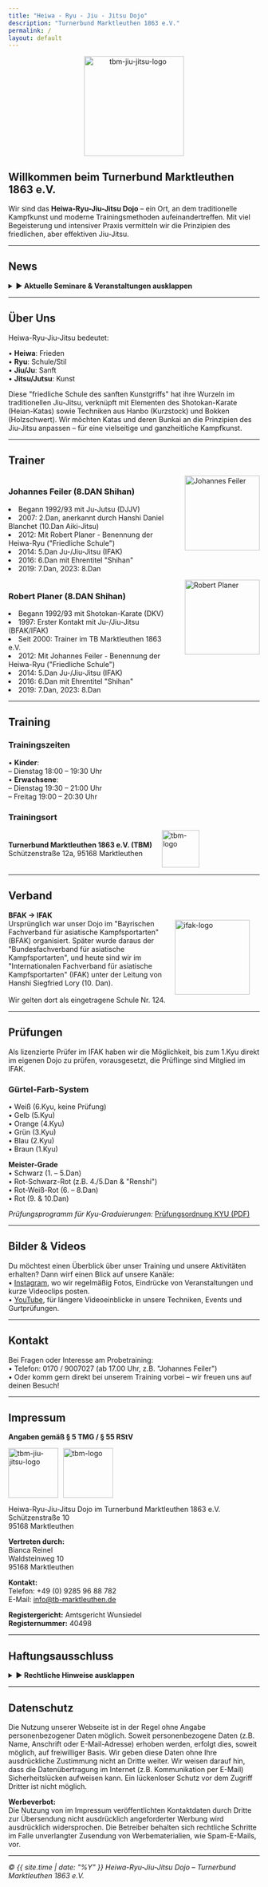 ```yaml
---
title: "Heiwa - Ryu - Jiu - Jitsu Dojo"
description: "Turnerbund Marktleuthen 1863 e.V."
permalink: /
layout: default
---
```

<p align="center"><img src="https://github.com/user-attachments/assets/d263d546-a269-4b28-b1e5-814ba482da4e" alt="tbm-jiu-jitsu-logo" width="200" /></p>

## Willkommen beim Turnerbund Marktleuthen 1863 e.V. 
Wir sind das **Heiwa-Ryu-Jiu-Jitsu Dojo** – ein Ort, an dem traditionelle Kampfkunst und moderne Trainingsmethoden aufeinandertreffen. 
Mit viel Begeisterung und intensiver Praxis vermitteln wir die Prinzipien des friedlichen, aber effektiven Jiu-Jitsu.

---

## News

<details>
   <summary><strong>▶ Aktuelle Seminare & Veranstaltungen ausklappen</strong></summary>
   <div class="news-item" style="border: 2px solid #ccc; padding: 1rem; margin-bottom: 1rem;">
      <h3>Sa. 15.03.2025</h3>
      <p>
         Bei uns findet ein verbandsoffenes Seminar statt, mit  
         <em>Holger Tanzberger (Diespeck)</em> und  
         <em>Johannes Feiler (TBM)</em>.
      </p>
      <p>
         <strong>Details zum Seminar herunterladen:</strong>
      </p>
      <ul>
         <li><a href="https://github.com/user-attachments/files/18466483/Budo.Seminar.15032025.pdf" download="Budo_Seminar_15032025.pdf">Budo Seminar 15.03.2025 (PDF)</a></li>
      </ul>
   </div>
   <div class="news-item" style="border: 2px solid #ccc; padding: 1rem; margin-bottom: 1rem;">
      <h3>Fr. 18.07. - So. 20.07.2025</h3>
      <p>
         Es findet ein verbandsoffenes Seminar statt, mit  
         <em>Andreas "Andy" Güttner (RoninZ)</em> sowie  
         <em>Robert Planer und Johannes Feiler (TBM)</em>.
      </p>
      <p>
         <strong>Details zum Seminar herunterladen:</strong>
      </p>
      <ul>
         <li><a href="https://github.com/user-attachments/assets/6acdf2d0-5780-4c76-ba7b-cf022aa3ccb8" download="Seminar_Details_18072025.pdf">Seminar Details 18.07.2025 (PDF)</a></li>
         <li><a href="https://github.com/user-attachments/assets/369612b1-ed07-4700-8493-5352397556e9" download="Zeitplan_18072025.pdf">Zeitplan 18.07.2025 (PDF)</a></li>
      </ul>
   </div>
</details>

---

## Über Uns
Heiwa-Ryu-Jiu-Jitsu bedeutet:

• **Heiwa**: Frieden  
• **Ryu**: Schule/Stil  
• **Jiu/Ju**: Sanft  
• **Jitsu/Jutsu**: Kunst

Diese "friedliche Schule des sanften Kunstgriffs" hat ihre Wurzeln im traditionellen Jiu-Jitsu, verknüpft mit Elementen des Shotokan-Karate (Heian-Katas) sowie Techniken aus Hanbo (Kurzstock) und Bokken (Holzschwert). Wir möchten Katas und deren Bunkai an die Prinzipien des Jiu-Jitsu anpassen – für eine vielseitige und ganzheitliche Kampfkunst.

---

## Trainer

<div style="display: flex; align-items: flex-start; margin-bottom: 1em;">
   <div>
      <h3>Johannes Feiler (8.DAN Shihan)</h3>
      <ul style="margin: 0; padding: 0; list-style: disc inside;">
         <li>Begann 1992/93 mit Ju-Jutsu (DJJV)</li>
         <li>2007: 2.Dan, anerkannt durch Hanshi Daniel Blanchet (10.Dan Aiki-Jitsu)</li>
         <li>2012: Mit Robert Planer - Benennung der Heiwa-Ryu ("Friedliche Schule")</li>
         <li>2014: 5.Dan Ju-/Jiu-Jitsu (IFAK)</li>
         <li>2016: 6.Dan mit Ehrentitel "Shihan"</li>
         <li>2019: 7.Dan, 2023: 8.Dan</li>
      </ul>
   </div>
   <img src="https://github.com/user-attachments/assets/5813b4b2-5b9b-4ea0-a5ff-843040ebe32c" alt="Johannes Feiler" style="width: 150px; margin-left: 20px;" /> 
</div>

<div style="display: flex; align-items: flex-start; margin-bottom: 1em;">
   <div>
      <h3>Robert Planer (8.DAN Shihan)</h3>
      <ul style="margin: 0; padding: 0; list-style: disc inside;">
         <li>Begann 1992/93 mit Shotokan-Karate (DKV)</li>
         <li>1997: Erster Kontakt mit Ju-/Jiu-Jitsu (BFAK/IFAK)</li>
         <li>Seit 2000: Trainer im TB Marktleuthen 1863 e.V.</li>
         <li>2012: Mit Johannes Feiler - Benennung der Heiwa-Ryu ("Friedliche Schule")</li>
         <li>2014: 5.Dan Ju-/Jiu-Jitsu (IFAK)</li>
         <li>2016: 6.Dan mit Ehrentitel "Shihan"</li>
         <li>2019: 7.Dan, 2023: 8.Dan</li>
      </ul>
   </div>
   <img src="https://github.com/user-attachments/assets/a3a7238c-97a3-4b21-b358-e01301a7ef9f" alt="Robert Planer" style="width: 150px; margin-left: 20px;" /> 
</div>

---

## Training
### Trainingszeiten
• **Kinder**:  
  – Dienstag 18:00 – 19:30 Uhr  
• **Erwachsene**:  
  – Dienstag 19:30 – 21:00 Uhr  
  – Freitag 19:00 – 20:30 Uhr  

### Trainingsort
<div style="display: flex; align-items: center; margin-bottom: 1em;">
  <div>
    <strong>Turnerbund Marktleuthen 1863 e.V. (TBM)</strong>
    <br/>
    Schützenstraße 12a, 95168 Marktleuthen
  </div>
  <img src="https://github.com/user-attachments/assets/e3988c30-3105-4095-94bd-18d56a14ec39" alt="tbm-logo" width="75" style="margin-left: 20px;" />
</div>

---

## Verband
<div style="display: flex; align-items: center; margin-bottom: 1em;">
  <div>
    <strong>BFAK → IFAK</strong>
    <br> Ursprünglich war unser Dojo im "Bayrischen Fachverband für asiatische Kampfsportarten" (BFAK) organisiert.
    Später wurde daraus der "Bundesfachverband für asiatische Kampfsportarten", und heute sind wir im "Internationalen Fachverband für asiatische Kampfsportarten" (IFAK) unter der Leitung von Hanshi Siegfried Lory (10. Dan).
    <br/>
    <br/> 
    Wir gelten dort als eingetragene Schule Nr. 124.
  </div>
  <img src="https://github.com/user-attachments/assets/51817342-61ba-467f-908f-d6209a90bb8a" alt="ifak-logo" width="150" style="margin-right: 20px;" />
</div>

---

## Prüfungen
Als lizenzierte Prüfer im IFAK haben wir die Möglichkeit, bis zum 1.Kyu direkt im eigenen Dojo zu prüfen, vorausgesetzt, die Prüflinge sind Mitglied im IFAK.

### Gürtel-Farb-System
• Weiß (6.Kyu, keine Prüfung)  
• Gelb (5.Kyu)  
• Orange (4.Kyu)  
• Grün (3.Kyu)  
• Blau (2.Kyu)  
• Braun (1.Kyu) 

**Meister-Grade**  
• Schwarz (1. – 5.Dan)  
• Rot-Schwarz-Rot (z.B. 4./5.Dan & "Renshi")  
• Rot-Weiß-Rot (6. – 8.Dan)  
• Rot (9. & 10.Dan)  

*Prüfungsprogramm für Kyu-Graduierungen:*
[Prüfungsordnung KYU (PDF)](https://github.com/user-attachments/files/18461588/PrufungsordnungHRJJ.kyu.pdf)

---

## Bilder & Videos
Du möchtest einen Überblick über unser Training und unsere Aktivitäten erhalten? Dann wirf einen Blick auf unsere Kanäle:  
• [Instagram](https://www.instagram.com/jiu_jitsu_tbm), wo wir regelmäßig Fotos, Eindrücke von Veranstaltungen und kurze Videoclips posten.  
• [YouTube](https://www.youtube.com/channel/UCy34rgHg0uicoFaSJ9eJQLw), für längere Videoeinblicke in unsere Techniken, Events und Gurtprüfungen.  

---

## Kontakt
Bei Fragen oder Interesse am Probetraining:  
• Telefon: 0170 / 9007027 (ab 17.00 Uhr, z.B. "Johannes Feiler")  
• Oder komm gern direkt bei unserem Training vorbei – wir freuen uns auf deinen Besuch!

---

## Impressum
**Angaben gemäß § 5 TMG / § 55 RStV**  

<div style="display: flex; gap: 10px;">
  <img src="https://github.com/user-attachments/assets/d263d546-a269-4b28-b1e5-814ba482da4e" alt="tbm-jiu-jitsu-logo" width="100" />
  <img src="https://github.com/user-attachments/assets/e3988c30-3105-4095-94bd-18d56a14ec39" alt="tbm-logo" width="100" />
</div>

Heiwa-Ryu-Jiu-Jitsu Dojo im Turnerbund Marktleuthen 1863 e.V.  
Schützenstraße 10  
95168 Marktleuthen  

**Vertreten durch:**  
Bianca Reinel  
Waldsteinweg 10  
95168 Marktleuthen  

**Kontakt:**  
Telefon: +49 (0) 9285 96 88 782  
E-Mail: [info@tb-marktleuthen.de](mailto:info@tb-marktleuthen.de)  

**Registergericht:** Amtsgericht Wunsiedel  
**Registernummer:** 40498  

---

## Haftungsausschluss
<details>
  <summary><strong>▶ Rechtliche Hinweise ausklappen</strong></summary>

  <h3>Haftung für Inhalte</h3>
  <p>
    Die Inhalte dieser Seite wurden mit größter Sorgfalt erstellt. Wir übernehmen jedoch keine Gewähr für die Korrektheit, Vollständigkeit und Aktualität der Inhalte.  
    Als Diensteanbieter sind wir gemäß § 7 Abs.1 TMG für eigene Inhalte nach den allgemeinen Gesetzen verantwortlich. Gemäß §§ 8 bis 10 TMG sind wir jedoch nicht verpflichtet, 
    übermittelte oder gespeicherte fremde Informationen zu überwachen oder nach Hinweisen auf rechtswidrige Tätigkeiten zu suchen. Verpflichtungen zur Entfernung oder Sperrung der Nutzung 
    von Informationen nach den allgemeinen Gesetzen bleiben hiervon unberührt. Eine diesbezügliche Haftung ist jedoch erst ab dem Zeitpunkt der Kenntniserlangung einer konkreten 
    Rechtsverletzung möglich. Bei Bekanntwerden von entsprechenden Rechtsverletzungen werden wir diese Inhalte umgehend entfernen.
  </p>

  <h3>Haftung für Links</h3>
  <p>
    Unsere Webseite enthält Links zu externen Webseiten, auf deren Inhalte wir keinen Einfluss haben. Deshalb können wir für diese fremden Inhalte auch keine Gewähr übernehmen.  
    Für die Inhalte der verlinkten Seiten ist stets der jeweilige Anbieter oder Betreiber verantwortlich. Die verlinkten Seiten wurden zum Zeitpunkt der Verlinkung auf mögliche 
    Rechtsverstöße überprüft; rechtswidrige Inhalte waren zu diesem Zeitpunkt nicht erkennbar.  
    Eine permanente inhaltliche Kontrolle der verlinkten Seiten ist jedoch ohne konkrete Anhaltspunkte einer Rechtsverletzung nicht zumutbar. Wenn uns Rechtsverletzungen bekannt 
    werden, entfernen wir solche Links umgehend.
  </p>

  <h3>Urheberrecht</h3>
  <p>
    Alle durch die Betreiber dieser Webseite erstellten Inhalte und Werke unterliegen dem deutschen Urheberrecht.  
    Die Vervielfältigung, Bearbeitung, Verbreitung oder jegliche Art der Verwertung außerhalb der Grenzen des Urheberrechts bedürfen der schriftlichen Zustimmung des jeweiligen Autors.  
    Downloads oder Kopien dieser Seite sind lediglich für den privaten, nicht kommerziellen Gebrauch gestattet. Sollten Inhalte auf dieser Webseite nicht vom Betreiber erstellt 
    worden sein, werden die Urheberrechte Dritter beachtet und als solche gekennzeichnet. Sollte dennoch eine Urheberrechtsverletzung bekannt werden, bitten wir um einen 
    entsprechenden Hinweis. Bei Bekanntwerden von Rechtsverletzungen entfernen wir derartige Inhalte umgehend.
  </p>

</details>

---

## Datenschutz
Die Nutzung unserer Webseite ist in der Regel ohne Angabe personenbezogener Daten möglich. Soweit personenbezogene Daten (z.B. Name, Anschrift oder E-Mail-Adresse) erhoben werden, erfolgt dies, soweit möglich, auf freiwilliger Basis. Wir geben diese Daten ohne Ihre ausdrückliche Zustimmung nicht an Dritte weiter. Wir weisen darauf hin, dass die Datenübertragung im Internet (z.B. Kommunikation per E-Mail) Sicherheitslücken aufweisen kann. Ein lückenloser Schutz vor dem Zugriff Dritter ist nicht möglich.

**Werbeverbot:**  
Die Nutzung von im Impressum veröffentlichten Kontaktdaten durch Dritte zur Übersendung nicht ausdrücklich angeforderter Werbung wird ausdrücklich widersprochen. Die Betreiber behalten sich rechtliche Schritte im Falle unverlangter Zusendung von Werbematerialien, wie Spam-E-Mails, vor.

---

*© {{ site.time | date: "%Y" }} Heiwa-Ryu-Jiu-Jitsu Dojo – Turnerbund Marktleuthen 1863 e.V.*  
